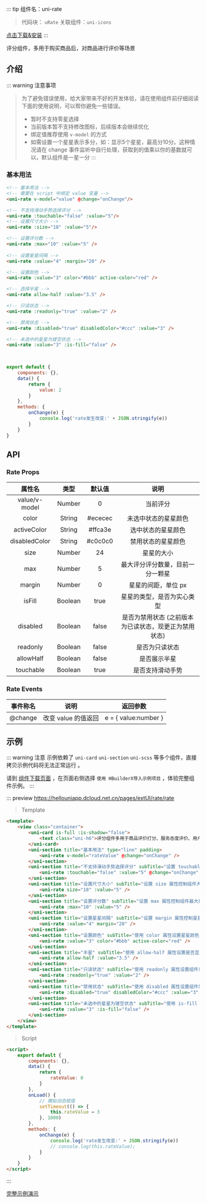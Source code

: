 
::: tip 组件名：uni-rate
> 代码块： `uRate`
> 关联组件：`uni-icons`

[点击下载&安装](https://ext.dcloud.net.cn/plugin?name=uni-rate)
:::

评分组件，多用于购买商品后，对商品进行评价等场景

## 介绍
::: warning 注意事项
> 为了避免错误使用，给大家带来不好的开发体验，请在使用组件前仔细阅读下面的使用说明，可以帮你避免一些错误。
> - 暂时不支持零星选择
> - 当前版本暂不支持修改图标，后续版本会继续优化
> - 绑定值推荐使用 `v-model` 的方式
> - 如需设置一个星星表示多分，如：显示5个星星，最高分10分。这种情况请在 change 事件监听中自行处理，获取到的值乘以你的基数就可以，默认组件是一星一分
:::

### 基本用法 

```html
<!-- 基本用法 -->
<!-- 需要在 script 中绑定 value 变量 -->
<uni-rate v-model="value" @change="onChange"/>

<!-- 不支持滑动手势选择评分 -->
<uni-rate :touchable="false" :value="5"/>
<!-- 设置尺寸大小 -->
<uni-rate :size="18" :value="5"/>

<!-- 设置评分数 -->
<uni-rate :max="10" :value="5" />
	
<!-- 设置星星间隔 -->
<uni-rate :value="4" :margin="20" />	

<!-- 设置颜色 -->
<uni-rate :value="3" color="#bbb" active-color="red" />

<!-- 选择半星 -->
<uni-rate allow-half :value="3.5" />

<!-- 只读状态 -->
<uni-rate :readonly="true" :value="2" />

<!-- 禁用状态 -->
<uni-rate :disabled="true" disabledColor="#ccc" :value="3" />

<!-- 未选中的星星为镂空状态 -->
<uni-rate :value="3" :is-fill="false" />
			 
```

```javascript

export default {
	components: {},
	data() {
		return {
			value: 2
		}
	},
	methods: {
		onChange(e) {
			console.log('rate发生改变:' + JSON.stringify(e))
		}
	}
}

```

## API
### Rate Props

|属性名|类型|默认值|说明|
|:-:|:-:|:-:|:-:	|
|value/v-model|Number| 0|当前评分|
|color|String| #ececec|未选中状态的星星颜色|
|activeColor|String| #ffca3e	|选中状态的星星颜色|
|disabledColor|String| #c0c0c0|禁用状态的星星颜色|
|size|Number| 24|星星的大小|
|max|Number| 5|	最大评分评分数量，目前一分一颗星|
|margin|	Number| 0|星星的间距，单位 px|
|isFill|Boolean| true|星星的类型，是否为实心类型|
|disabled|Boolean| false|是否为禁用状态 (之前版本为已读状态，现更正为禁用状态)|
|readonly|Boolean| false|是否为只读状态|
|allowHalf|Boolean| false|是否展示半星|
|touchable|Boolean| true|是否支持滑动手势|

### Rate Events

|事件称名|说明|返回参数|
|:-:|:-:|:-:	|
|@change|改变 value 的值返回|	e = { value:number }|	


## 示例
::: warning 注意
示例依赖了 `uni-card` `uni-section` `uni-scss` 等多个组件，直接拷贝示例代码将无法正常运行 。

请到 [组件下载页面](https://ext.dcloud.net.cn/plugin?name=uni-rate) ，在页面右侧选择 `使用 HBuilderX导入示例项目` ，体验完整组件示例。
:::

::: preview https://hellouniapp.dcloud.net.cn/pages/extUI/rate/rate
> Template
``` html
<template>
	<view class="container">
		<uni-card is-full :is-shadow="false">
			<text class="uni-h6">评分组件多用于商品评价打分、服务态度评价、用户满意度等场景。</text>
		</uni-card>
		<uni-section title="基本用法" type="line" padding>
			<uni-rate v-model="rateValue" @change="onChange" />
		</uni-section>
		<uni-section title="不支持滑动手势选择评分" subTitle="设置 touchable 属性控制是否开启手势选择" type="line" padding>
			<uni-rate :touchable="false" :value="5" @change="onChange" />
		</uni-section>
		<uni-section title="设置尺寸大小" subTitle="设置 size 属性控制组件大小" type="line" padding>
			<uni-rate size="18" :value="5" />
		</uni-section>
		<uni-section title="设置评分数" subTitle="设置 max 属性控制组件最大星星数量" type="line" padding>
			<uni-rate :max="10" :value="5" />
		</uni-section>
		<uni-section title="设置星星间隔" subTitle="设置 margin 属性控制星星间隔" type="line" padding>
			<uni-rate :value="4" margin="20" />
		</uni-section>
		<uni-section title="设置颜色" subTitle="使用 color 属性设置星星颜色" type="line" padding>
			<uni-rate :value="3" color="#bbb" active-color="red" />
		</uni-section>
		<uni-section title="半星" subTitle="使用 allow-half 属性设置是否显示半星" type="line" padding>
			<uni-rate allow-half :value="3.5" />
		</uni-section>
		<uni-section title="只读状态" subTitle="使用 readonly 属性设置组件只读" type="line" padding>
			<uni-rate :readonly="true" :value="2" />
		</uni-section>
		<uni-section title="禁用状态" subTitle="使用 disabled 属性设置组件禁用" type="line" padding>
			<uni-rate :disabled="true" disabledColor="#ccc" :value="3" />
		</uni-section>
		<uni-section title="未选中的星星为镂空状态" subTitle="使用 is-fill 属性设置星星镂空" type="line" padding>
			<uni-rate :value="3" :is-fill="false" />
		</uni-section>
	</view>
</template>
``` 

> Script
``` html
<script>
	export default {
		components: {},
		data() {
			return {
				rateValue: 0
			}
		},
		onLoad() {
			// 模拟动态赋值
			setTimeout(() => {
				this.rateValue = 3
			}, 1000)
		},
		methods: {
			onChange(e) {
				console.log('rate发生改变:' + JSON.stringify(e))
				// console.log(this.rateValue);
			}
		}
	}
</script>

```
:::

[完整示例演示](https://hellouniapp.dcloud.net.cn/pages/extUI/rate/rate)